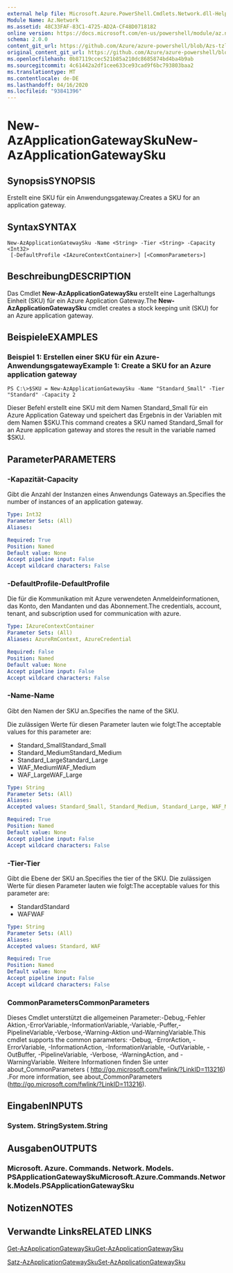 ```yaml
---
external help file: Microsoft.Azure.PowerShell.Cmdlets.Network.dll-Help.xml
Module Name: Az.Network
ms.assetid: 48C33FAF-83C1-4725-AD2A-CF48D0718182
online version: https://docs.microsoft.com/en-us/powershell/module/az.network/new-azapplicationgatewaysku
schema: 2.0.0
content_git_url: https://github.com/Azure/azure-powershell/blob/Azs-tzl/src/Network/Network/help/New-AzApplicationGatewaySku.md
original_content_git_url: https://github.com/Azure/azure-powershell/blob/Azs-tzl/src/Network/Network/help/New-AzApplicationGatewaySku.md
ms.openlocfilehash: 0b87119ccec521b85a210dc8685874bd4ba4b9ab
ms.sourcegitcommit: 4c61442a2df1cee633ce93cad9f6bc793803baa2
ms.translationtype: MT
ms.contentlocale: de-DE
ms.lasthandoff: 04/16/2020
ms.locfileid: "93841396"
---
```

# <span data-ttu-id="faa59-101">New-AzApplicationGatewaySku</span><span class="sxs-lookup"><span data-stu-id="faa59-101">New-AzApplicationGatewaySku</span></span>

## <span data-ttu-id="faa59-102">Synopsis</span><span class="sxs-lookup"><span data-stu-id="faa59-102">SYNOPSIS</span></span>
<span data-ttu-id="faa59-103">Erstellt eine SKU für ein Anwendungsgateway.</span><span class="sxs-lookup"><span data-stu-id="faa59-103">Creates a SKU for an application gateway.</span></span>

## <span data-ttu-id="faa59-104">Syntax</span><span class="sxs-lookup"><span data-stu-id="faa59-104">SYNTAX</span></span>

```
New-AzApplicationGatewaySku -Name <String> -Tier <String> -Capacity <Int32>
 [-DefaultProfile <IAzureContextContainer>] [<CommonParameters>]
```

## <span data-ttu-id="faa59-105">Beschreibung</span><span class="sxs-lookup"><span data-stu-id="faa59-105">DESCRIPTION</span></span>
<span data-ttu-id="faa59-106">Das Cmdlet **New-AzApplicationGatewaySku** erstellt eine Lagerhaltungs Einheit (SKU) für ein Azure Application Gateway.</span><span class="sxs-lookup"><span data-stu-id="faa59-106">The **New-AzApplicationGatewaySku** cmdlet creates a stock keeping unit (SKU) for an Azure application gateway.</span></span>

## <span data-ttu-id="faa59-107">Beispiele</span><span class="sxs-lookup"><span data-stu-id="faa59-107">EXAMPLES</span></span>

### <span data-ttu-id="faa59-108">Beispiel 1: Erstellen einer SKU für ein Azure-Anwendungsgateway</span><span class="sxs-lookup"><span data-stu-id="faa59-108">Example 1: Create a SKU for an Azure application gateway</span></span>
```
PS C:\>$SKU = New-AzApplicationGatewaySku -Name "Standard_Small" -Tier "Standard" -Capacity 2
```

<span data-ttu-id="faa59-109">Dieser Befehl erstellt eine SKU mit dem Namen Standard_Small für ein Azure Application Gateway und speichert das Ergebnis in der Variablen mit dem Namen $SKU.</span><span class="sxs-lookup"><span data-stu-id="faa59-109">This command creates a SKU named Standard_Small for an Azure application gateway and stores the result in the variable named $SKU.</span></span>

## <span data-ttu-id="faa59-110">Parameter</span><span class="sxs-lookup"><span data-stu-id="faa59-110">PARAMETERS</span></span>

### <span data-ttu-id="faa59-111">-Kapazität</span><span class="sxs-lookup"><span data-stu-id="faa59-111">-Capacity</span></span>
<span data-ttu-id="faa59-112">Gibt die Anzahl der Instanzen eines Anwendungs Gateways an.</span><span class="sxs-lookup"><span data-stu-id="faa59-112">Specifies the number of instances of an application gateway.</span></span>

```yaml
Type: Int32
Parameter Sets: (All)
Aliases: 

Required: True
Position: Named
Default value: None
Accept pipeline input: False
Accept wildcard characters: False
```

### <span data-ttu-id="faa59-113">-DefaultProfile</span><span class="sxs-lookup"><span data-stu-id="faa59-113">-DefaultProfile</span></span>
<span data-ttu-id="faa59-114">Die für die Kommunikation mit Azure verwendeten Anmeldeinformationen, das Konto, den Mandanten und das Abonnement.</span><span class="sxs-lookup"><span data-stu-id="faa59-114">The credentials, account, tenant, and subscription used for communication with azure.</span></span>

```yaml
Type: IAzureContextContainer
Parameter Sets: (All)
Aliases: AzureRmContext, AzureCredential

Required: False
Position: Named
Default value: None
Accept pipeline input: False
Accept wildcard characters: False
```

### <span data-ttu-id="faa59-115">-Name</span><span class="sxs-lookup"><span data-stu-id="faa59-115">-Name</span></span>
<span data-ttu-id="faa59-116">Gibt den Namen der SKU an.</span><span class="sxs-lookup"><span data-stu-id="faa59-116">Specifies the name of the SKU.</span></span>

<span data-ttu-id="faa59-117">Die zulässigen Werte für diesen Parameter lauten wie folgt:</span><span class="sxs-lookup"><span data-stu-id="faa59-117">The acceptable values for this parameter are:</span></span>

- <span data-ttu-id="faa59-118">Standard_Small</span><span class="sxs-lookup"><span data-stu-id="faa59-118">Standard_Small</span></span>
- <span data-ttu-id="faa59-119">Standard_Medium</span><span class="sxs-lookup"><span data-stu-id="faa59-119">Standard_Medium</span></span>
- <span data-ttu-id="faa59-120">Standard_Large</span><span class="sxs-lookup"><span data-stu-id="faa59-120">Standard_Large</span></span>
- <span data-ttu-id="faa59-121">WAF_Medium</span><span class="sxs-lookup"><span data-stu-id="faa59-121">WAF_Medium</span></span>
- <span data-ttu-id="faa59-122">WAF_Large</span><span class="sxs-lookup"><span data-stu-id="faa59-122">WAF_Large</span></span>

```yaml
Type: String
Parameter Sets: (All)
Aliases: 
Accepted values: Standard_Small, Standard_Medium, Standard_Large, WAF_Medium, WAF_Large

Required: True
Position: Named
Default value: None
Accept pipeline input: False
Accept wildcard characters: False
```

### <span data-ttu-id="faa59-123">-Tier</span><span class="sxs-lookup"><span data-stu-id="faa59-123">-Tier</span></span>
<span data-ttu-id="faa59-124">Gibt die Ebene der SKU an.</span><span class="sxs-lookup"><span data-stu-id="faa59-124">Specifies the tier of the SKU.</span></span>
<span data-ttu-id="faa59-125">Die zulässigen Werte für diesen Parameter lauten wie folgt:</span><span class="sxs-lookup"><span data-stu-id="faa59-125">The acceptable values for this parameter are:</span></span>

- <span data-ttu-id="faa59-126">Standard</span><span class="sxs-lookup"><span data-stu-id="faa59-126">Standard</span></span>
- <span data-ttu-id="faa59-127">WAF</span><span class="sxs-lookup"><span data-stu-id="faa59-127">WAF</span></span>

```yaml
Type: String
Parameter Sets: (All)
Aliases: 
Accepted values: Standard, WAF

Required: True
Position: Named
Default value: None
Accept pipeline input: False
Accept wildcard characters: False
```

### <span data-ttu-id="faa59-128">CommonParameters</span><span class="sxs-lookup"><span data-stu-id="faa59-128">CommonParameters</span></span>
<span data-ttu-id="faa59-129">Dieses Cmdlet unterstützt die allgemeinen Parameter:-Debug,-Fehler Aktion,-ErrorVariable,-InformationVariable,-Variable,-Puffer,-PipelineVariable,-Verbose,-Warning-Aktion und-WarningVariable.</span><span class="sxs-lookup"><span data-stu-id="faa59-129">This cmdlet supports the common parameters: -Debug, -ErrorAction, -ErrorVariable, -InformationAction, -InformationVariable, -OutVariable, -OutBuffer, -PipelineVariable, -Verbose, -WarningAction, and -WarningVariable.</span></span> <span data-ttu-id="faa59-130">Weitere Informationen finden Sie unter about_CommonParameters ( http://go.microsoft.com/fwlink/?LinkID=113216) .</span><span class="sxs-lookup"><span data-stu-id="faa59-130">For more information, see about_CommonParameters (http://go.microsoft.com/fwlink/?LinkID=113216).</span></span>

## <span data-ttu-id="faa59-131">Eingaben</span><span class="sxs-lookup"><span data-stu-id="faa59-131">INPUTS</span></span>

### <span data-ttu-id="faa59-132">System. String</span><span class="sxs-lookup"><span data-stu-id="faa59-132">System.String</span></span>

## <span data-ttu-id="faa59-133">Ausgaben</span><span class="sxs-lookup"><span data-stu-id="faa59-133">OUTPUTS</span></span>

### <span data-ttu-id="faa59-134">Microsoft. Azure. Commands. Network. Models. PSApplicationGatewaySku</span><span class="sxs-lookup"><span data-stu-id="faa59-134">Microsoft.Azure.Commands.Network.Models.PSApplicationGatewaySku</span></span>

## <span data-ttu-id="faa59-135">Notizen</span><span class="sxs-lookup"><span data-stu-id="faa59-135">NOTES</span></span>

## <span data-ttu-id="faa59-136">Verwandte Links</span><span class="sxs-lookup"><span data-stu-id="faa59-136">RELATED LINKS</span></span>

[<span data-ttu-id="faa59-137">Get-AzApplicationGatewaySku</span><span class="sxs-lookup"><span data-stu-id="faa59-137">Get-AzApplicationGatewaySku</span></span>](./Get-AzApplicationGatewaySku.md)

[<span data-ttu-id="faa59-138">Satz-AzApplicationGatewaySku</span><span class="sxs-lookup"><span data-stu-id="faa59-138">Set-AzApplicationGatewaySku</span></span>](./Set-AzApplicationGatewaySku.md)


